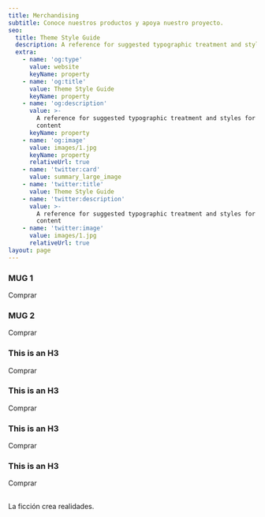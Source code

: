 ```yaml
---
title: Merchandising
subtitle: Conoce nuestros productos y apoya nuestro proyecto.
seo:
  title: Theme Style Guide
  description: A reference for suggested typographic treatment and styles for your content
  extra:
    - name: 'og:type'
      value: website
      keyName: property
    - name: 'og:title'
      value: Theme Style Guide
      keyName: property
    - name: 'og:description'
      value: >-
        A reference for suggested typographic treatment and styles for your
        content
      keyName: property
    - name: 'og:image'
      value: images/1.jpg
      keyName: property
      relativeUrl: true
    - name: 'twitter:card'
      value: summary_large_image
    - name: 'twitter:title'
      value: Theme Style Guide
    - name: 'twitter:description'
      value: >-
        A reference for suggested typographic treatment and styles for your
        content
    - name: 'twitter:image'
      value: images/1.jpg
      relativeUrl: true
layout: page
---
```

### MUG 1



Comprar

### MUG 2



Comprar

### This is an H3

Comprar

### &#xA;&#xA;This is an H3

Comprar

### &#xA;&#xA;This is an H3

Comprar

### &#xA;&#xA;This is an H3

Comprar

## &#xA;&#xA;&#xA;&#xA;

La ficción crea realidades.

